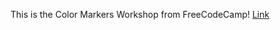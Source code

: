 This is the Color Markers Workshop from FreeCodeCamp!
[Link](https://lykaiio.github.io/fcc-colormarkers)
